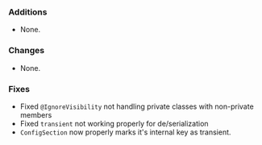 ### Additions
* None.

### Changes
* None.

### Fixes
* Fixed `@IgnoreVisibility` not handling private classes with non-private members
* Fixed `transient` not working properly for de/serialization
* `ConfigSection` now properly marks it's internal key as transient.